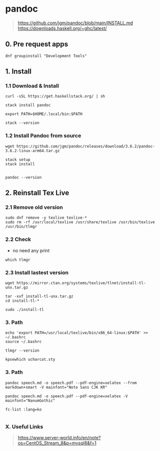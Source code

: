 # pandoc
> https://github.com/jgm/pandoc/blob/main/INSTALL.md
> https://downloads.haskell.org/~ghc/latest/


## 0. Pre request apps

```
dnf groupinstall "Development Tools"
```

## 1. Install

### 1.1 Download & Install

```
curl -sSL https://get.haskellstack.org/ | sh
```

```
stack install pandoc
```

```
export PATH=$HOME/.local/bin:$PATH
```

```
stack --version
```


### 1.2 Install Pandoc from source

```
wget https://github.com/jgm/pandoc/releases/download/3.6.2/pandoc-3.6.2-linux-arm64.tar.gz
```


```
stack setup
stack install
```

```
```

```
pandoc --version
```


## 2. Reinstall Tex Live

### 2.1 Remove old version

```
sudo dnf remove -y texlive texlive-*
sudo rm -rf /usr/local/texlive /usr/share/texlive /usr/bin/texlive /usr/bin/tlmgr
```

### 2.2 Check
- no need any print

```
which tlmgr
```

### 2.3 Install lastest version

```
wget https://mirror.ctan.org/systems/texlive/tlnet/install-tl-unx.tar.gz
```

```
tar -xvf install-tl-unx.tar.gz
cd install-tl-*
```

```
sudo ./install-tl
```

### 3. Path

```
echo 'export PATH=/usr/local/texlive/bin/x86_64-linux:$PATH' >> ~/.bashrc
source ~/.bashrc
```

```
tlmgr --version
```

```
kpsewhich ucharcat.sty
```

### 3. Path

```
pandoc speech.md -o speech.pdf --pdf-engine=xelatex --from markdown+smart -V mainfont="Noto Sans CJK KR"
```


```
pandoc speech.md -o speech.pdf --pdf-engine=xelatex -V mainfont="NanumGothic"
```


```
fc-list :lang=ko
```


```

```




### X. Useful Links

> https://www.server-world.info/en/note?os=CentOS_Stream_8&p=mysql8&f=1


